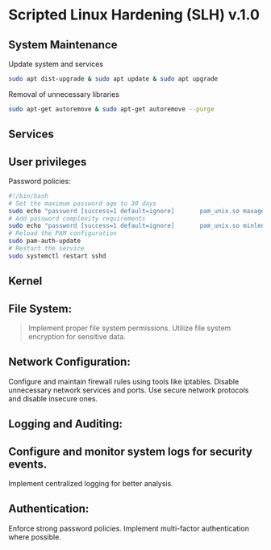 # Scripted Linux Hardening (SLH) v.1.0

## System Maintenance
Update system and services
```sh
sudo apt dist-upgrade & sudo apt update & sudo apt upgrade
```
Removal of unnecessary libraries
```sh
sudo apt-get autoremove & sudo apt-get autoremove --purge
```
## Services



## User privileges
Password policies:
```sh
#!/bin/bash
# Set the maximum password age to 30 days
sudo echo "password [success=1 default=ignore]       pam_unix.so maxage=30" >> /etc/pam.d/sshd
# Add password complexity requirements
sudo echo "password [success=1 default=ignore]       pam_unix.so minlen=12 minclasstype=4 minlenclasses=4" >> /etc/pam.d/sshd
# Reload the PAM configuration
sudo pam-auth-update
# Restart the service
sudo systemctl restart sshd
```
## Kernel


## File System:
> Implement proper file system permissions.
> Utilize file system encryption for sensitive data.

## Network Configuration:
Configure and maintain firewall rules using tools like iptables.
Disable unnecessary network services and ports.
Use secure network protocols and disable insecure ones.

## Logging and Auditing:

## Configure and monitor system logs for security events.
Implement centralized logging for better analysis.

## Authentication:
Enforce strong password policies.
Implement multi-factor authentication where possible.
